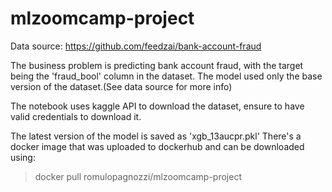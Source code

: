 # mlzoomcamp-project
Data source: https://github.com/feedzai/bank-account-fraud

The business problem is predicting bank account fraud, with the target being the 'fraud_bool' column in the dataset.
The model used only the base version of the dataset.(See data source for more info)

The notebook uses kaggle API to download the dataset, ensure to have valid credentials to download it.

The latest version of the model is saved as 'xgb_13aucpr.pkl'
There's a docker image that was uploaded to dockerhub and can be downloaded using:

> docker pull romulopagnozzi/mlzoomcamp-project
